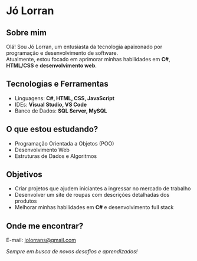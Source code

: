 #  Jó Lorran  

##  Sobre mim  
Olá! Sou Jó Lorran, um entusiasta da tecnologia apaixonado por programação e desenvolvimento de software.  
Atualmente, estou focado em aprimorar minhas habilidades em **C#**, **HTML/CSS** e **desenvolvimento web**.  

##  Tecnologias e Ferramentas  
-  Linguagens: **C#, HTML, CSS, JavaScript**  
-  IDEs: **Visual Studio, VS Code**  
-  Banco de Dados: **SQL Server, MySQL**  

##  O que estou estudando?  
-  Programação Orientada a Objetos (POO)  
-  Desenvolvimento Web  
-  Estruturas de Dados e Algoritmos  

##  Objetivos  
- Criar projetos que ajudem iniciantes a ingressar no mercado de trabalho  
- Desenvolver um site de roupas com descrições detalhadas dos produtos  
- Melhorar minhas habilidades em **C#** e desenvolvimento full stack  

##  Onde me encontrar?  
 E-mail: jolorrans@gmail.com    
 
  _Sempre em busca de novos desafios e aprendizados!_
